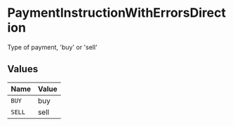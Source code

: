 # PaymentInstructionWithErrorsDirection

Type of payment, 'buy' or 'sell'


## Values

| Name   | Value  |
| ------ | ------ |
| `BUY`  | buy    |
| `SELL` | sell   |